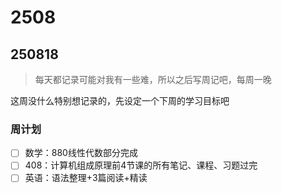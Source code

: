 # 2508
## 250818

> 每天都记录可能对我有一些难，所以之后写周记吧，每周一晚

这周没什么特别想记录的，先设定一个下周的学习目标吧

### 周计划

- [ ] 数学：880线性代数部分完成
- [ ] 408：计算机组成原理前4节课的所有笔记、课程、习题过完
- [ ] 英语：语法整理+3篇阅读+精读
